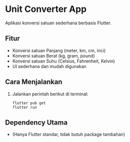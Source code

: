 # Unit Converter App

Aplikasi konversi satuan sederhana berbasis Flutter.

## Fitur
- Konversi satuan Panjang (meter, km, cm, inci)
- Konversi satuan Berat (kg, gram, pound)
- Konversi satuan Suhu (Celsius, Fahrenheit, Kelvin)
- UI sederhana dan mudah digunakan

## Cara Menjalankan
1. Jalankan perintah berikut di terminal:
   ```
   flutter pub get
   flutter run
   ```

## Dependency Utama
- (Hanya Flutter standar, tidak butuh package tambahan)
